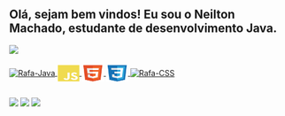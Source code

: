 <!--
**Neimachado/Neimachado** is a ✨ _special_ ✨ repository because its `README.md` (this file) appears on your GitHub profile.
  ![Snake animation](https://github.com/Neimachado/Neimachado/blob/output/github-contribution-grid-snake.svg)

Here are some ideas to get you started:

- 🔭 I’m currently working on ...
- 🌱 I’m currently learning ...
- 👯 I’m looking to collaborate on ...
- 🤔 I’m looking for help with ...
- 💬 Ask me about ...
- 📫 How to reach me: ...
- 😄 Pronouns: ...
- ⚡ Fun fact: ...
-->
## Olá, sejam bem vindos! Eu sou o Neilton Machado, estudante de desenvolvimento Java.
<div align="left">
  <a href="https://github.com/Neimachado">
  <img height="180em" src="https://github-readme-stats.vercel.app/api?username=Neimachado&show_icons=true&theme=dark&include_all_commits=true&count_private=true"/>
  </div>
  <div style="display: inline_block"><br>
  <img align="center" alt="Rafa-Java" height="40" width="45" src="https://cdn.jsdelivr.net/gh/devicons/devicon/icons/java/java-original-wordmark.svg" />
  <img align="center" alt="Rafa-Js" height="30" width="40" src="https://raw.githubusercontent.com/devicons/devicon/master/icons/javascript/javascript-plain.svg">
  <img align="center" alt="Rafa-HTML" height="30" width="40" src="https://raw.githubusercontent.com/devicons/devicon/master/icons/html5/html5-original.svg">
  <img align="center" alt="Rafa-CSS" height="30" width="40" src="https://raw.githubusercontent.com/devicons/devicon/master/icons/css3/css3-original.svg">
   <img align="center" alt="Rafa-CSS" height="30" width="40" src = "https://cdn.jsdelivr.net/gh/devicons/devicon@v2.15.1/devicon.min.css">

          
</div>
  
   ##
 
<div> 
   <a href="https://www.linkedin.com/in/neiltonmachado/" target="_blank"><img src="https://img.shields.io/badge/-LinkedIn-%230077B5?style=for-the-badge&logo=linkedin&logoColor=white" target="_blank"></a>
   <a href="https://instagram.com/neilton.machado/" target="_blank"><img src="https://img.shields.io/badge/-Instagram-%23E4405F?style=for-the-badge&logo=instagram&logoColor=white" target="_blank"></a>
 	  <a href = "mailto:neiltonmerc@gmail.com"><img src="https://img.shields.io/badge/-Gmail-%23333?style=for-the-badge&logo=gmail&logoColor=white" target="_blank"></a>
  

</div>
